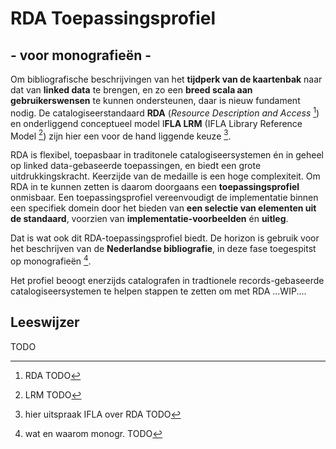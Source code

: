 # RDA Toepassingsprofiel
## - voor monografieën -


Om bibliografische beschrijvingen van het **tijdperk van de kaartenbak** naar dat van **linked data** te brengen, en zo een **breed scala aan gebruikerswensen** te kunnen ondersteunen, daar is nieuw fundament nodig. De catalogiseerstandaard **RDA** (*Resource Description and Access* [^1]) en onderliggend conceptueel model I**FLA LRM** (IFLA Library Reference Model [^2]) zijn hier een voor de hand liggende keuze [^3].

RDA is flexibel, toepasbaar in traditonele catalogiseersystemen én in geheel op linked data-gebaseerde toepassingen, en biedt een grote uitdrukkingskracht. Keerzijde van de medaille is een hoge complexiteit. Om RDA in te kunnen zetten is daarom doorgaans een **toepassingsprofiel** onmisbaar. Een toepassingsprofiel vereenvoudigt de implementatie binnen een specifiek domein door het bieden van **een selectie van elementen uit de standaard**, voorzien van **implementatie-voorbeelden** én **uitleg**.
 
Dat is wat ook dit RDA-toepassingsprofiel biedt. De horizon is gebruik voor het beschrijven van de **Nederlandse bibliografie**, in deze fase toegespitst op monografieën [^4].

Het profiel beoogt enerzijds catalografen in tradtionele records-gebaseerde catalogiseersystemen te helpen stappen te zetten om met RDA  ...WIP....

## Leeswijzer

TODO
 

[^1]: RDA TODO
[^2]: LRM TODO
[^3]: hier uitspraak IFLA over RDA TODO
[^4]: wat en waarom monogr. TODO
